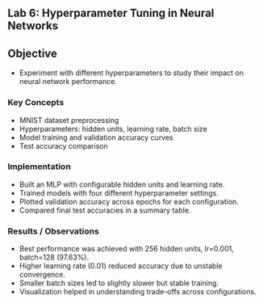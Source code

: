 ## Lab 6: Hyperparameter Tuning in Neural Networks

## Objective
- Experiment with different hyperparameters to study their impact on neural network performance.
  
### Key Concepts
- MNIST dataset preprocessing
- Hyperparameters: hidden units, learning rate, batch size
- Model training and validation accuracy curves
- Test accuracy comparison

### Implementation
- Built an MLP with configurable hidden units and learning rate.
- Trained models with four different hyperparameter settings.
- Plotted validation accuracy across epochs for each configuration.
- Compared final test accuracies in a summary table.

### Results / Observations
- Best performance was achieved with 256 hidden units, lr=0.001, batch=128 (97.63%).
- Higher learning rate (0.01) reduced accuracy due to unstable convergence.
- Smaller batch sizes led to slightly slower but stable training.
- Visualization helped in understanding trade-offs across configurations.
